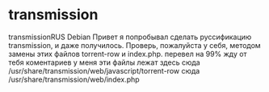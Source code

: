 # transmission
transmissionRUS  Debian
Привет я попробывал сделать руссификацию transmission, и даже получилось. Проверь, пожалуйста у себя, методом замены этих файлов torrent-row и index.php.
перевел на 99% жду от тебя коментариев
у меня эти файлы лежат здесь
сюда /usr/share/transmission/web/javascript/torrent-row
сюда /usr/share/transmission/web/index.php
